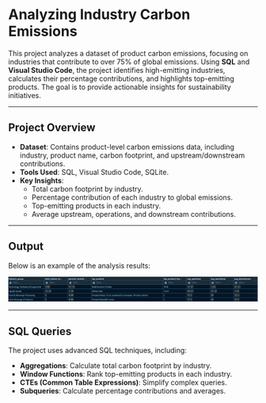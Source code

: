 # Analyzing Industry Carbon Emissions

This project analyzes a dataset of product carbon emissions, focusing on industries that contribute to over 75% of global emissions. Using **SQL** and **Visual Studio Code**, the project identifies high-emitting industries, calculates their percentage contributions, and highlights top-emitting products. The goal is to provide actionable insights for sustainability initiatives.

---

## **Project Overview**
- **Dataset**: Contains product-level carbon emissions data, including industry, product name, carbon footprint, and upstream/downstream contributions.
- **Tools Used**: SQL, Visual Studio Code, SQLite.
- **Key Insights**:
  - Total carbon footprint by industry.
  - Percentage contribution of each industry to global emissions.
  - Top-emitting products in each industry.
  - Average upstream, operations, and downstream contributions.

---

## **Output**
Below is an example of the analysis results:

![Output](emissions.png) <!-- Replace with your actual image file -->

---

## **SQL Queries**
The project uses advanced SQL techniques, including:
- **Aggregations**: Calculate total carbon footprint by industry.
- **Window Functions**: Rank top-emitting products in each industry.
- **CTEs (Common Table Expressions)**: Simplify complex queries.
- **Subqueries**: Calculate percentage contributions and averages.
